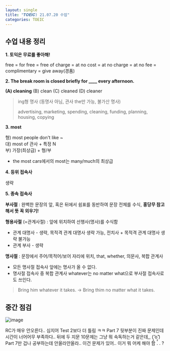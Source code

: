 ```yaml
---
layout: single
title: "𝑻𝑶𝑬𝑰𝑪) 21.07.20 수업"
categories: TOEIC
---
```


## 수업 내용 정리

**1. 토익은 무료를 좋아해!**

free = for free = free of charge = at no cost = at no charge = at no fee = complimentary = give away(경품)  

**2. The break room is closed briefly for ____ every afternoon.**

**(A) cleaning**
(B) clean
(C) cleaned
(D) cleaner

> ing형 명사 (동명사 아님, 관사 the만 가능, 불가산 명사)
> 
> advertising, marketing, spending, cleaning, funding, planning, housing, copying  

**3. most**

  형) most people don't like ~  
  대) most of 관사 + 특정 N  
  부) 가장(최상급) + 형/부
  * the most cars에서의 most는 many/much의 최상급  
 
**4. 등위 접속사**
 
 생략  
 
 **5. 종속 접속사**
 
 __부사절__ : 완벽한 문장의 앞, 혹은 뒤에서 쉼표를 동반하여 문장 전체를 수식, **홍당무 참고해서 뜻 꼭 외우기!**
 
 __형용사절__ (=관계사절) : 앞에 위치하여 선행사(명사)를 수식함
 + 관계 대명사 - 생략, 목적격 관계 대명사 생략 가능, 전치사 + 목적격 관계 대명사 생략 불가능
 + 관계 부사 - 생략
 
 __명사절__ : 문장에서 주어/목적어/보어 자리에 위치, that, whether, 의문사, 복합 관계사
 + 모든 명사절 접속사 앞에는 명사가 올 수 없다.
 + 명사절 접속사 중 복합 관계사 whatever는 no matter what으로 부사절 접속사로도 쓰인다.
 > Bring him whatever it takes. -> Bring thim no matter what it takes.  
 
 ## 중간 점검
 
 ![image](https://user-images.githubusercontent.com/52832956/126336998-fcff3137-2bd7-4de5-92ee-a4624db1845c.png)

RC가 매우 안오른다.. 심지어 Test 2보다 더 틀림 ㅋㅋ 
Part 7 뒷부분이 진짜 문제인데 시간이 너어어무 부족하다..
뒤에 두 지문 10문제는 그냥 뭐 속독하는거 같은데,, (˃̣̣̥᷄o˂̣̣̥᷅)
Part 7만 겁나 공부하는데 안올라안올라.. 이건 문제가 있어..
이거 뭐 어케 해야 함   . .  ? 

